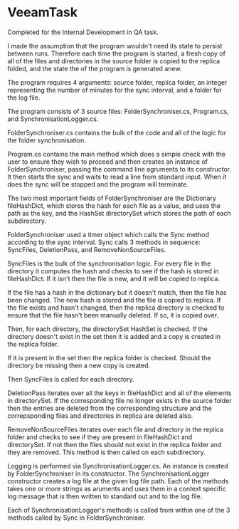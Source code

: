 # VeeamTask

Completed for the Internal Development in QA task. 

I made the assumption that the program wouldn't need its state to persist between runs. 
Therefore each time the program is started, a fresh copy of all of the files and directories in the source folder is copied to the replica folded,
and the state the of the program is generated anew. 

The program requires 4 arguments: source folder, replica folder, an integer representing the number of minutes for the sync interval, and a folder 
for the log file. 

The program consists of 3 source files: FolderSynchroniser.cs, Program.cs, and SynchronisationLogger.cs. 

FolderSynchroniser.cs contains the bulk of the code and all of the logic for the folder synchronisation. 

Program.cs contains the main method which does a simple check with the user to ensure they wish to proceed and then creates an instance of 
FolderSynchroniser, passing the command line agruments to its constructor. It then starts the sync and waits to read a line from standard input. When it
does the sync will be stopped and the program will terminate. 

The two most important fields of FolderSynchroniser are the Dictionary fileHashDict, which stores the hash for each file as a value, and uses the path
as the key, and the HashSet directorySet which stores the path of each subdirectory. 

FolderSynchroniser used a timer object which calls the Sync method according to the sync interval. 
Sync calls 3 methods in sequence: SyncFiles, DeletionPass, and RemoveNonSourceFiles. 

SyncFiles is the bulk of the synchronisation logic.
For every file in the directory it computes the hash and checks to see if the hash is stored in fileHashDict. If it isn't then the file is new, and it 
will be copied to replica.

If the file has a hash in the dictionary but it doesn't match, then the file has been changed. The new hash is stored and the file is copied to replica.
If the file exists and hasn't changed, then the replica directory is checked to ensure that the file hasn't been manually deleted. If so, it is copied over.

Then, for each directory, the directorySet HashSet is checked. If the directory doesn't exist in the set then it is added and a copy is created in the
replica folder. 

If it is present in the set then the replica folder is checked. Should the directory be missing then a new copy is created. 

Then SyncFiles is called for each directory. 

DeletionPass iterates over all the keys in fileHashDict and all of the elements in directorySet. If the corresponding file no longer exists in the source
folder then the entries are deleted from the corresponding structure and the correpsponding files and directories in replica are deleted also. 

RemoveNonSourceFiles iterates over each file and directory in the replica folder and checks to see if they are present in fileHashDict and directorySet.
If not then the files should not exist in the replica folder and they are removed. This method is then called on each subdirectory. 

Logging is performed via SynchronisationLogger.cs.
An instance is created by FolderSynchroniser in its constructor. The SynchronisationLogger constructor creates a log file at the given log file path.
Each of the methods takes one or more strings as aruments and uses them in a context specific log message that is then written to standard out and to
the log file. 

Each of SynchronisationLogger's methods is called from within one of the 3 methods called by Sync in FolderSynchroniser.
